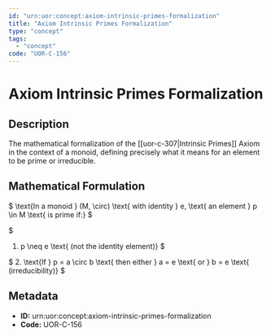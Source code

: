 ```yaml
---
id: "urn:uor:concept:axiom-intrinsic-primes-formalization"
title: "Axiom Intrinsic Primes Formalization"
type: "concept"
tags:
  - "concept"
code: "UOR-C-156"
---
```


# Axiom Intrinsic Primes Formalization

## Description

The mathematical formalization of the [[uor-c-307|Intrinsic Primes]] Axiom in the context of a monoid, defining precisely what it means for an element to be prime or irreducible.

## Mathematical Formulation

$
\text{In a monoid } (M, \circ) \text{ with identity } e, \text{ an element } p \in M \text{ is prime if:}
$

$
1. p \neq e \text{ (not the identity element)}
$

$
2. \text{If } p = a \circ b \text{ then either } a = e \text{ or } b = e \text{ (irreducibility)}
$

## Metadata

- **ID:** urn:uor:concept:axiom-intrinsic-primes-formalization
- **Code:** UOR-C-156
